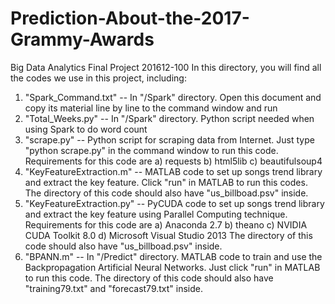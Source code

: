 # Prediction-About-the-2017-Grammy-Awards
Big Data Analytics Final Project 201612-100
In this directory, you will find all the codes we use in this project, including:
1. "Spark_Command.txt" -- In "/Spark" directory. Open this document and copy its material line by line to the command window and run
2. "Total_Weeks.py" -- In "/Spark" directory. Python script needed when using Spark to do word count
3. "scrape.py" -- Python script for scraping data from Internet. Just type "python scrape.py" in the command window to run this code.
   Requirements for this code are a) requests b) html5lib c) beautifulsoup4
4. "KeyFeatureExtraction.m" -- MATLAB code to set up songs trend library and extract the key feature. Click "run" in MATLAB to run this      codes. The directory of this code should also have "us_billboad.psv" inside.
5. "KeyFeatureExtraction.py" -- PyCUDA code to set up songs trend library and extract the key feature using Parallel Computing technique.
   Requirements for this code are a) Anaconda 2.7 b) theano c) NVIDIA CUDA Toolkit 8.0 d) Microsoft Visual Studio 2013
   The directory of this code should also have "us_billboad.psv" inside.
6. "BPANN.m" -- In "/Predict" directory. MATLAB code to train and use the Backpropagation Artificial Neural Networks. Just click "run" in MATLAB to run this code.
   The directory of this code should also have "training79.txt" and "forecast79.txt" inside.
